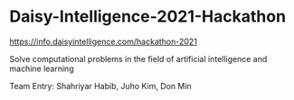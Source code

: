 # Daisy-Intelligence-2021-Hackathon

https://info.daisyintelligence.com/hackathon-2021

Solve computational problems in the field of artificial intelligence and machine learning

Team Entry: Shahriyar Habib, Juho Kim, Don Min
